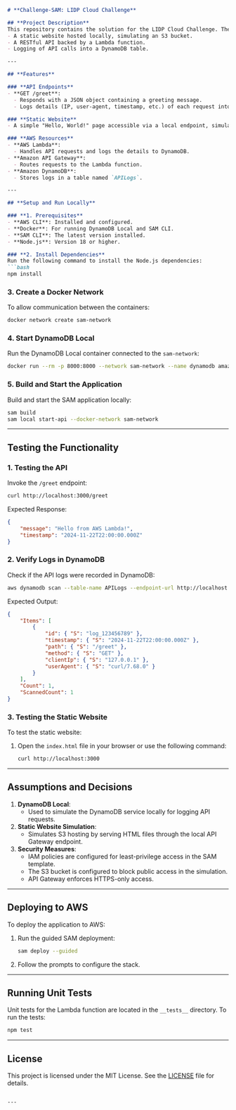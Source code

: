 ```markdown
# **Challenge-SAM: LIDP Cloud Challenge**

## **Project Description**
This repository contains the solution for the LIDP Cloud Challenge. The project simulates a serverless architecture using AWS SAM, including:
- A static website hosted locally, simulating an S3 bucket.
- A RESTful API backed by a Lambda function.
- Logging of API calls into a DynamoDB table.

---

## **Features**

### **API Endpoints**
- **GET /greet**:  
  - Responds with a JSON object containing a greeting message.
  - Logs details (IP, user-agent, timestamp, etc.) of each request into DynamoDB.

### **Static Website**
- A simple "Hello, World!" page accessible via a local endpoint, simulating S3 hosting.

### **AWS Resources**
- **AWS Lambda**: 
  - Handles API requests and logs the details to DynamoDB.
- **Amazon API Gateway**: 
  - Routes requests to the Lambda function.
- **Amazon DynamoDB**:
  - Stores logs in a table named `APILogs`.

---

## **Setup and Run Locally**

### **1. Prerequisites**
- **AWS CLI**: Installed and configured.
- **Docker**: For running DynamoDB Local and SAM CLI.
- **SAM CLI**: The latest version installed.
- **Node.js**: Version 18 or higher.

### **2. Install Dependencies**
Run the following command to install the Node.js dependencies:
```bash
npm install
```

### **3. Create a Docker Network**
To allow communication between the containers:
```bash
docker network create sam-network
```

### **4. Start DynamoDB Local**
Run the DynamoDB Local container connected to the `sam-network`:
```bash
docker run --rm -p 8000:8000 --network sam-network --name dynamodb amazon/dynamodb-local
```

### **5. Build and Start the Application**
Build and start the SAM application locally:
```bash
sam build
sam local start-api --docker-network sam-network
```

---

## **Testing the Functionality**

### **1. Testing the API**
Invoke the `/greet` endpoint:
```bash
curl http://localhost:3000/greet
```

Expected Response:
```json
{
    "message": "Hello from AWS Lambda!",
    "timestamp": "2024-11-22T22:00:00.000Z"
}
```

### **2. Verify Logs in DynamoDB**
Check if the API logs were recorded in DynamoDB:
```bash
aws dynamodb scan --table-name APILogs --endpoint-url http://localhost:8000
```

Expected Output:
```json
{
    "Items": [
        {
            "id": { "S": "log_123456789" },
            "timestamp": { "S": "2024-11-22T22:00:00.000Z" },
            "path": { "S": "/greet" },
            "method": { "S": "GET" },
            "clientIp": { "S": "127.0.0.1" },
            "userAgent": { "S": "curl/7.68.0" }
        }
    ],
    "Count": 1,
    "ScannedCount": 1
}
```

### **3. Testing the Static Website**
To test the static website:
1. Open the `index.html` file in your browser or use the following command:
   ```bash
   curl http://localhost:3000
   ```

---

## **Assumptions and Decisions**
1. **DynamoDB Local**: 
   - Used to simulate the DynamoDB service locally for logging API requests.
2. **Static Website Simulation**:
   - Simulates S3 hosting by serving HTML files through the local API Gateway endpoint.
3. **Security Measures**:
   - IAM policies are configured for least-privilege access in the SAM template.
   - The S3 bucket is configured to block public access in the simulation.
   - API Gateway enforces HTTPS-only access.

---

## **Deploying to AWS**

To deploy the application to AWS:
1. Run the guided SAM deployment:
   ```bash
   sam deploy --guided
   ```
2. Follow the prompts to configure the stack.

---

## **Running Unit Tests**

Unit tests for the Lambda function are located in the `__tests__` directory. To run the tests:
```bash
npm test
```

---

## **License**

This project is licensed under the MIT License. See the [LICENSE](LICENSE) file for details.
```

---
